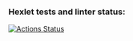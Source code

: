 ### Hexlet tests and linter status:
[![Actions Status](https://github.com/Rogozhnikova/frontend-project-12/actions/workflows/hexlet-check.yml/badge.svg)](https://github.com/Rogozhnikova/frontend-project-12/actions)